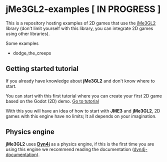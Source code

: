 # jMe3GL2-examples [ IN PROGRESS ]

This is a repository hosting examples of 2D games that use the [jMe3GL2](https://github.com/JNightRide/jMe3GL2) library (don't limit yourself with this library, you can integrate 2D games using other libraries).

Some examples
- dodge_the_creeps

## Getting started tutorial

If you already have knowledge about **jMe3GL2** and don't know where to start.

You can start with this first tutorial where you can create your first 2D game based on the Godot (2D) demo.
[Go to tutorial]()

With this you will have an idea of ​​how to start with **JME3** and **jMe3GL2**, 2D games with this engine have no limits; It all depends on your imagination.

## Physics engine

**jMe3GL2** uses [**Dyn4j**](https://dyn4j.org/) as a physics engine, if this is the first time you are using this engine we recommend reading the documentation ([dyn4j-documentation](https://dyn4j.org/pages/getting-started)).
